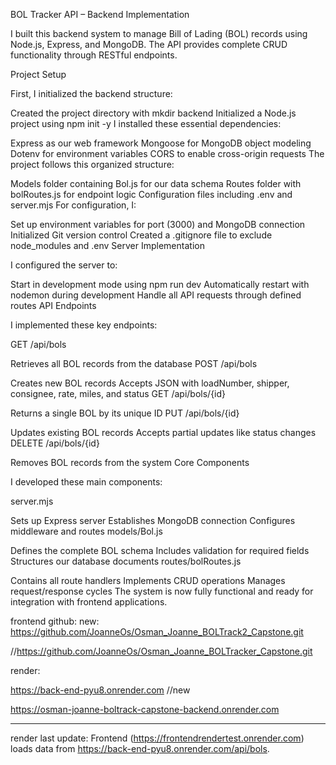 BOL Tracker API – Backend Implementation

I built this backend system to manage Bill of Lading (BOL) records using Node.js, Express, and MongoDB. The API provides complete CRUD functionality through RESTful endpoints.

Project Setup

First, I initialized the backend structure:

Created the project directory with mkdir backend
Initialized a Node.js project using npm init -y
I installed these essential dependencies:

Express as our web framework
Mongoose for MongoDB object modeling
Dotenv for environment variables
CORS to enable cross-origin requests
The project follows this organized structure:

Models folder containing Bol.js for our data schema
Routes folder with bolRoutes.js for endpoint logic
Configuration files including .env and server.mjs
For configuration, I:

Set up environment variables for port (3000) and MongoDB connection
Initialized Git version control
Created a .gitignore file to exclude node_modules and .env
Server Implementation

I configured the server to:

Start in development mode using npm run dev
Automatically restart with nodemon during development
Handle all API requests through defined routes
API Endpoints

I implemented these key endpoints:

GET /api/bols

Retrieves all BOL records from the database
POST /api/bols

Creates new BOL records
Accepts JSON with loadNumber, shipper, consignee, rate, miles, and status
GET /api/bols/{id}

Returns a single BOL by its unique ID
PUT /api/bols/{id}

Updates existing BOL records
Accepts partial updates like status changes
DELETE /api/bols/{id}

Removes BOL records from the system
Core Components

I developed these main components:

server.mjs

Sets up Express server
Establishes MongoDB connection
Configures middleware and routes
models/Bol.js

Defines the complete BOL schema
Includes validation for required fields
Structures our database documents
routes/bolRoutes.js

Contains all route handlers
Implements CRUD operations
Manages request/response cycles
The system is now fully functional and ready for integration with frontend applications.

frontend github:
new: 
https://github.com/JoanneOs/Osman_Joanne_BOLTrack2_Capstone.git

//https://github.com/JoanneOs/Osman_Joanne_BOLTracker_Capstone.git

render: 

https://back-end-pyu8.onrender.com //new

https://osman-joanne-boltrack-capstone-backend.onrender.com

_______________________________
render last update:
Frontend (https://frontendrendertest.onrender.com) loads data from https://back-end-pyu8.onrender.com/api/bols.